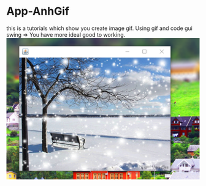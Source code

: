 # App-AnhGif
this is a tutorials which show you create image gif. Using gif and code gui swing => You have more ideal good to working.
![alt tag](https://github.com/danisluis5/Associate-object/blob/master/AnhGif/1.png)
